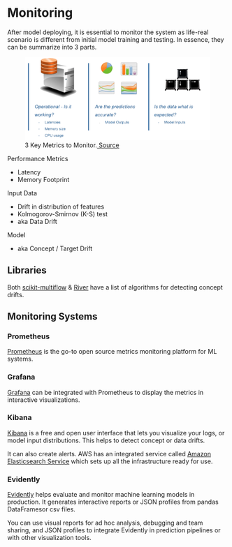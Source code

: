 # Monitoring

After model deploying, it is essential to monitor the system as life-real scenario is different from initial model training and testing. In essence, they can be summarize into 3 parts.

<figure>
  <img src="https://github.com/mapattacker/ai-engineer/blob/master/images/monitoring.png?raw=true" />
  <figcaption>3 Key Metrics to Monitor.<a href="https://www.udemy.com/course/testing-and-monitoring-machine-learning-model-deployments/"> Source</a></figcaption>
</figure>


Performance Metrics
 - Latency
 - Memory Footprint

Input Data
 - Drift in distribution of features
 - Kolmogorov-Smirnov (K-S) test
 - aka Data Drift

Model
 - aka Concept / Target Drift

## Libraries

Both [scikit-multiflow](https://scikit-multiflow.readthedocs.io/en/stable/api/api.html#module-skmultiflow.drift_detection) & [River](https://riverml.xyz/latest/api/drift/ADWIN/) have a list of algorithms for detecting concept drifts.


## Monitoring Systems

### Prometheus

[Prometheus](https://prometheus.io/) is the go-to open source metrics monitoring platform for ML systems.

### Grafana

[Grafana](https://prometheus.io/docs/visualization/grafana/) can be integrated with Prometheus to display the metrics in interactive visualizations.

### Kibana

[Kibana](https://www.elastic.co/kibana) is a free and open user interface that lets you visualize your logs, or model input distributions. This helps to detect concept or data drifts.

It can also create alerts. AWS has an integrated service called [Amazon Elasticsearch Service](https://aws.amazon.com/elasticsearch-service/) which sets up all the infrastructure ready for use.

### Evidently

[Evidently](https://docs.evidentlyai.com) helps evaluate and monitor machine learning models in production. It generates interactive reports or JSON profiles from pandas DataFramesor csv files. 

You can use visual reports for ad hoc analysis, debugging and team sharing, and JSON profiles to integrate Evidently in prediction pipelines or with other visualization tools.